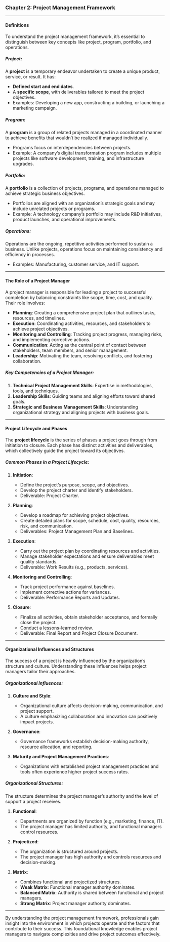 ### Chapter 2: Project Management Framework

---

#### **Definitions**
To understand the project management framework, it’s essential to distinguish between key concepts like project, program, portfolio, and operations.

##### **Project**:
A **project** is a temporary endeavor undertaken to create a unique product, service, or result. It has:
- **Defined start and end dates**.
- A **specific scope**, with deliverables tailored to meet the project objectives.
- Examples: Developing a new app, constructing a building, or launching a marketing campaign.

##### **Program**:
A **program** is a group of related projects managed in a coordinated manner to achieve benefits that wouldn’t be realized if managed individually. 
- Programs focus on interdependencies between projects.
- Example: A company’s digital transformation program includes multiple projects like software development, training, and infrastructure upgrades.

##### **Portfolio**:
A **portfolio** is a collection of projects, programs, and operations managed to achieve strategic business objectives.
- Portfolios are aligned with an organization’s strategic goals and may include unrelated projects or programs.
- Example: A technology company’s portfolio may include R&D initiatives, product launches, and operational improvements.

##### **Operations**:
Operations are the ongoing, repetitive activities performed to sustain a business. Unlike projects, operations focus on maintaining consistency and efficiency in processes.
- Examples: Manufacturing, customer service, and IT support.

---

#### **The Role of a Project Manager**
A project manager is responsible for leading a project to successful completion by balancing constraints like scope, time, cost, and quality. Their role involves:
- **Planning**: Creating a comprehensive project plan that outlines tasks, resources, and timelines.
- **Execution**: Coordinating activities, resources, and stakeholders to achieve project objectives.
- **Monitoring and Controlling**: Tracking project progress, managing risks, and implementing corrective actions.
- **Communication**: Acting as the central point of contact between stakeholders, team members, and senior management.
- **Leadership**: Motivating the team, resolving conflicts, and fostering collaboration.

##### **Key Competencies of a Project Manager**:
1. **Technical Project Management Skills**: Expertise in methodologies, tools, and techniques.
2. **Leadership Skills**: Guiding teams and aligning efforts toward shared goals.
3. **Strategic and Business Management Skills**: Understanding organizational strategy and aligning projects with business goals.

---

#### **Project Lifecycle and Phases**
The **project lifecycle** is the series of phases a project goes through from initiation to closure. Each phase has distinct activities and deliverables, which collectively guide the project toward its objectives.

##### **Common Phases in a Project Lifecycle**:
1. **Initiation**:
   - Define the project’s purpose, scope, and objectives.
   - Develop the project charter and identify stakeholders.
   - Deliverable: Project Charter.

2. **Planning**:
   - Develop a roadmap for achieving project objectives.
   - Create detailed plans for scope, schedule, cost, quality, resources, risk, and communication.
   - Deliverables: Project Management Plan and Baselines.

3. **Execution**:
   - Carry out the project plan by coordinating resources and activities.
   - Manage stakeholder expectations and ensure deliverables meet quality standards.
   - Deliverable: Work Results (e.g., products, services).

4. **Monitoring and Controlling**:
   - Track project performance against baselines.
   - Implement corrective actions for variances.
   - Deliverable: Performance Reports and Updates.

5. **Closure**:
   - Finalize all activities, obtain stakeholder acceptance, and formally close the project.
   - Conduct a lessons-learned review.
   - Deliverable: Final Report and Project Closure Document.

---

#### **Organizational Influences and Structures**
The success of a project is heavily influenced by the organization’s structure and culture. Understanding these influences helps project managers tailor their approaches.

##### **Organizational Influences**:
1. **Culture and Style**:
   - Organizational culture affects decision-making, communication, and project support.
   - A culture emphasizing collaboration and innovation can positively impact projects.

2. **Governance**:
   - Governance frameworks establish decision-making authority, resource allocation, and reporting.

3. **Maturity and Project Management Practices**:
   - Organizations with established project management practices and tools often experience higher project success rates.

##### **Organizational Structures**:
The structure determines the project manager’s authority and the level of support a project receives.

1. **Functional**:
   - Departments are organized by function (e.g., marketing, finance, IT).
   - The project manager has limited authority, and functional managers control resources.

2. **Projectized**:
   - The organization is structured around projects.
   - The project manager has high authority and controls resources and decision-making.

3. **Matrix**:
   - Combines functional and projectized structures.
   - **Weak Matrix**: Functional manager authority dominates.
   - **Balanced Matrix**: Authority is shared between functional and project managers.
   - **Strong Matrix**: Project manager authority dominates.

---

By understanding the project management framework, professionals gain insight into the environment in which projects operate and the factors that contribute to their success. This foundational knowledge enables project managers to navigate complexities and drive project outcomes effectively.